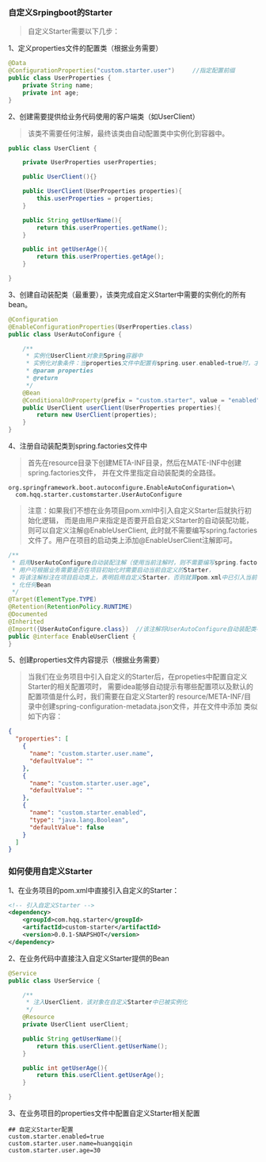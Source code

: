 ### 自定义Srpingboot的Starter
> 自定义Starter需要以下几步：

1、定义properties文件的配置类（根据业务需要）

```java
@Data
@ConfigurationProperties("custom.starter.user")     //指定配置前缀
public class UserProperties {
    private String name;
    private int age;
}
```

2、创建需要提供给业务代码使用的客户端类（如UserClient）
> 该类不需要任何注解，最终该类由自动配置类中实例化到容器中。
```java
public class UserClient {

    private UserProperties userProperties;

    public UserClient(){}

    public UserClient(UserProperties properties){
        this.userProperties = properties;
    }

    public String getUserName(){
        return this.userProperties.getName();
    }

    public int getUserAge(){
        return this.userProperties.getAge();
    }

}
```

3、创建自动装配类（最重要），该类完成自定义Starter中需要的实例化的所有bean。
```java
@Configuration
@EnableConfigurationProperties(UserProperties.class)
public class UserAutoConfigure {

    /**
     * 实例化UserClient对象到Spring容器中
     * 实例化对象条件：当properties文件中配置有spring.user.enabled=true时，才会实例化
     * @param properties
     * @return
     */
    @Bean
    @ConditionalOnProperty(prefix = "custom.starter", value = "enabled", havingValue = "true")
    public UserClient userClient(UserProperties properties){
        return new UserClient(properties);
    }
}
```

4、注册自动装配类到spring.factories文件中
> 首先在resource目录下创建META-INF目录，然后在MATE-INF中创建spring.factories文件，
> 并在文件里指定自动装配类的全路径。
>

```properties
org.springframework.boot.autoconfigure.EnableAutoConfiguration=\
  com.hqq.starter.customstarter.UserAutoConfigure
```

>注意：如果我们不想在业务项目pom.xml中引入自定义Starter后就执行初始化逻辑，
>而是由用户来指定是否要开启自定义Starter的自动装配功能，则可以自定义注解@EnableUserClient,
>此时就不需要编写spring.factories文件了。用户在项目的启动类上添加@EnableUserClient注解即可。
```java
/**
 * 启用UserAutoConfigure自动装配注解（使用当前注解时，则不需要编写spring.factories文件了）
 * 用户可根据业务需要是否在项目初始化时需要启动当前自定义的Starter，
 * 将该注解标注在项目启动类上，表明启用自定义Starter，否则就算pom.xml中已引入当前自定义的Starter也不会实例
 * 化任何Bean
 */
@Target(ElementType.TYPE)
@Retention(RetentionPolicy.RUNTIME)
@Documented
@Inherited
@Import({UserAutoConfigure.class})  //该注解将UserAutoConfigure自动装配类导入，实现自动装配
public @interface EnableUserClient {
}
```

5、创建properties文件内容提示（根据业务需要）
>当我们在业务项目中引入自定义的Starter后，在propeties中配置自定义Starter的相关配置项时，
>需要idea能够自动提示有哪些配置项以及默认的配置项值是什么时，我们需要在自定义Starter的
>resource/META-INF/目录中创建spring-configuration-metadata.json文件，并在文件中添加
>类似如下内容：

```json
{
  "properties": [
    {
      "name": "custom.starter.user.name",
      "defaultValue": ""
    },
    {
      "name": "custom.starter.user.age",
      "defaultValue": ""
    },
    {
      "name": "custom.starter.enabled",
      "type": "java.lang.Boolean",
      "defaultValue": false
    }
  ]
}
```

### 如何使用自定义Starter

1、在业务项目的pom.xml中直接引入自定义的Starter：
```xml
<!-- 引入自定义Starter -->
<dependency>
    <groupId>com.hqq.starter</groupId>
    <artifactId>custom-starter</artifactId>
    <version>0.0.1-SNAPSHOT</version>
</dependency>
```
2、在业务代码中直接注入自定义Starter提供的Bean
```java
@Service
public class UserService {

    /**
     * 注入UserClient，该对象在自定义Starter中已被实例化
     */
    @Resource
    private UserClient userClient;

    public String getUserName(){
        return this.userClient.getUserName();
    }

    public int getUserAge(){
        return this.userClient.getUserAge();
    }

}
```

3、在业务项目的properties文件中配置自定义Starter相关配置
```properties
## 自定义Starter配置
custom.starter.enabled=true
custom.starter.user.name=huangqiqin
custom.starter.user.age=30
```
